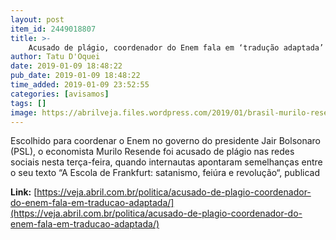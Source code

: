 ```yaml
---
layout: post
item_id: 2449018807
title: >-
    Acusado de plágio, coordenador do Enem fala em ‘tradução adaptada’
author: Tatu D'Oquei
date: 2019-01-09 18:48:22
pub_date: 2019-01-09 18:48:22
time_added: 2019-01-09 23:52:55
categories: [avisamos]
tags: []
image: https://abrilveja.files.wordpress.com/2019/01/brasil-murilo-resende-20190109-002.jpg?quality=70&strip=info&w=680&h=453&crop=1
---
```


Escolhido para coordenar o Enem no governo do presidente Jair Bolsonaro (PSL), o economista Murilo Resende foi acusado de plágio nas redes sociais nesta terça-feira, quando internautas apontaram semelhanças entre o seu texto “A Escola de Frankfurt: satanismo, feiúra e revolução“, publicad

**Link:** [https://veja.abril.com.br/politica/acusado-de-plagio-coordenador-do-enem-fala-em-traducao-adaptada/](https://veja.abril.com.br/politica/acusado-de-plagio-coordenador-do-enem-fala-em-traducao-adaptada/)

